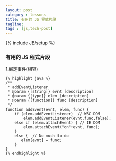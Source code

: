 ```yaml
---
layout: post
category : lessons
title: 有用的 JS 程式片段
tagline:
tags : [js,tech-post]
---
```

{% include JB/setup %}

### 有用的 JS 程式片段

1.綁定事件(相容)


    {% highlight java %}
    /**
     * addEventListener
     * @param {[string]} evnt [description]
     * @param {[type]} elem [description]
     * @param {[function]} func [description]
     */
    function addEvent(evnt, elem, func) {
        if (elem.addEventListener)  // W3C DOM
            elem.addEventListener(evnt,func,false);
        else if (elem.attachEvent) { // IE DOM
            elem.attachEvent("on"+evnt, func);
        }
        else {  // No much to do
           elem[evnt] = func;
        }
    }
    {% endhighlight %}